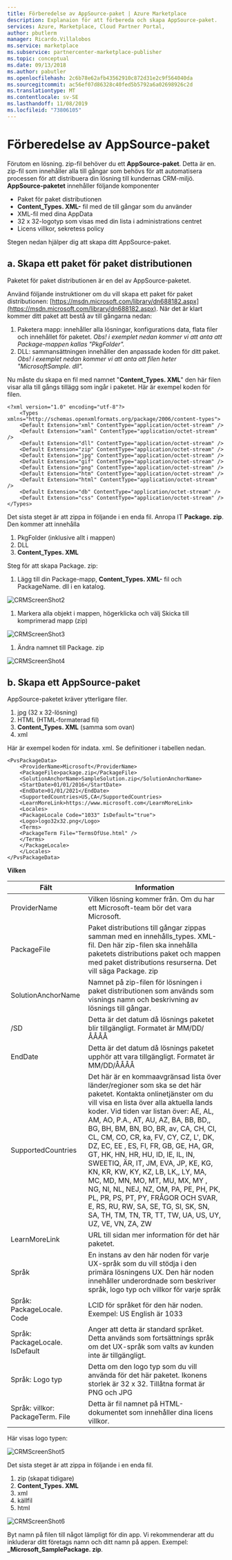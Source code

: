 ```yaml
---
title: Förberedelse av AppSource-paket | Azure Marketplace
description: Explanaion för att förbereda och skapa AppSource-paket.
services: Azure, Marketplace, Cloud Partner Portal,
author: pbutlerm
manager: Ricardo.Villalobos
ms.service: marketplace
ms.subservice: partnercenter-marketplace-publisher
ms.topic: conceptual
ms.date: 09/13/2018
ms.author: pabutler
ms.openlocfilehash: 2c6b78e62afb43562910c872d31e2c9f564040da
ms.sourcegitcommit: ac56ef07d86328c40fed5b5792a6a02698926c2d
ms.translationtype: MT
ms.contentlocale: sv-SE
ms.lasthandoff: 11/08/2019
ms.locfileid: "73806105"
---
```

# <a name="appsource-package-preparation"></a>Förberedelse av AppSource-paket

Förutom en lösning. zip-fil behöver du ett **AppSource-paket**. Detta är en. zip-fil som innehåller alla till gångar som behövs för att automatisera processen för att distribuera din lösning till kundernas CRM-miljö. **AppSource-paketet** innehåller följande komponenter

* Paket för paket distributionen
* **Content_Types. XML-** fil med de till gångar som du använder
* XML-fil med dina AppData
* 32 x 32-logotyp som visas med din lista i administrations centret
* Licens villkor, sekretess policy

Stegen nedan hjälper dig att skapa ditt AppSource-paket.

## <a name="a-create-a-package-for-the-package-deployer"></a>a. Skapa ett paket för paket distributionen

Paketet för paket distributionen är en del av AppSource-paketet.

Använd följande instruktioner om du vill skapa ett paket för paket distributionen: [https://msdn.microsoft.com/library/dn688182.aspx](https://msdn.microsoft.com/library/dn688182.aspx). När det är klart kommer ditt paket att bestå av till gångarna nedan:

1. Paketera mapp: innehåller alla lösningar, konfigurations data, flata filer och innehållet för paketet. _Obs! i exemplet nedan kommer vi att anta att Package-mappen kallas "PkgFolder"._
2. DLL: sammansättningen innehåller den anpassade koden för ditt paket. _Obs! i exemplet nedan kommer vi att anta att filen heter "MicrosoftSample. dll"._

Nu måste du skapa en fil med namnet "**Content_Types. XML**" den här filen visar alla till gångs tillägg som ingår i paketet. Här är exempel koden för filen.

    <?xml version="1.0" encoding="utf-8"?>
        <Types xmlns="http://schemas.openxmlformats.org/package/2006/content-types">
        <Default Extension="xml" ContentType="application/octet-stream" />
        <Default Extension="xaml" ContentType="application/octet-stream" />
        <Default Extension="dll" ContentType="application/octet-stream" />
        <Default Extension="zip" ContentType="application/octet-stream" />
        <Default Extension="jpg" ContentType="application/octet-stream" />
        <Default Extension="gif" ContentType="application/octet-stream" />
        <Default Extension="png" ContentType="application/octet-stream" />
        <Default Extension="htm" ContentType="application/octet-stream" />
        <Default Extension="html" ContentType="application/octet-stream" />
        <Default Extension="db" ContentType="application/octet-stream" />
        <Default Extension="css" ContentType="application/octet-stream" />
    </Types>

Det sista steget är att zippa in följande i en enda fil. Anropa IT **Package. zip**. Den kommer att innehålla

1. PkgFolder (inklusive allt i mappen)
2. DLL
3. **Content_Types. XML**

Steg för att skapa Package. zip:

1. Lägg till din Package-mapp, **Content_Types. XML-** fil och PackageName. dll i en katalog.

![CRMScreenShot2](media/CRMScreenShot2.png)

1. Markera alla objekt i mappen, högerklicka och välj Skicka till komprimerad mapp (zip)

![CRMScreenShot3](media/CRMScreenShot3.png)

1. Ändra namnet till Package. zip

![CRMScreenShot4](media/CRMScreenShot4.png)

## <a name="b-create-an-appsource-package"></a>b. Skapa ett AppSource-paket

AppSource-paketet kräver ytterligare filer.

1. jpg (32 x 32-lösning)
2. HTML (HTML-formaterad fil)
3. **Content_Types. XML** (samma som ovan)
4. xml

Här är exempel koden för indata. xml. Se definitioner i tabellen nedan.

    <PvsPackageData>
        <ProviderName>Microsoft</ProviderName>
        <PackageFile>package.zip</PackageFile>
        <SolutionAnchorName>SampleSolution.zip</SolutionAnchorName>
        <StartDate>01/01/2016</StartDate>
        <EndDate>01/01/2021</EndDate>
        <SupportedCountries>US,CA</SupportedCountries>
        <LearnMoreLink>https://www.microsoft.com</LearnMoreLink>
        <Locales>
        <PackageLocale Code="1033" IsDefault="true">
        <Logo>logo32x32.png</Logo>
        <Terms>
        <PackageTerm File="TermsOfUse.html" />
        </Terms>
        </PackageLocale>
        </Locales>
    </PvsPackageData>
 
**Vilken**

|Fält|Information|
|---|---|
|ProviderName|Vilken lösning kommer från. Om du har ett Microsoft-team bör det vara Microsoft.|
|PackageFile |Paket distributions till gångar zippas samman med en innehålls\_types. XML-fil. Den här zip-filen ska innehålla paketets distributions paket och mappen med paket distributions resurserna. Det vill säga Package. zip|
|SolutionAnchorName |Namnet på zip-filen för lösningen i paket distributionen som används som visnings namn och beskrivning av lösnings till gångar.|
| /SD| Detta är det datum då lösnings paketet blir tillgängligt. Formatet är MM/DD/ÅÅÅÅ|
|EndDate|Detta är det datum då lösnings paketet upphör att vara tillgängligt. Formatet är MM/DD/ÅÅÅÅ |
|SupportedCountries |Det här är en kommaavgränsad lista över länder/regioner som ska se det här paketet. Kontakta onlinetjänster om du vill visa en lista över alla aktuella lands koder. Vid tiden var listan över: AE, AL, AM, AO, P.A., AT, AU, AZ, BA, BB, BD,, BG, BH, BM, BN, BO, BR, av, CA, CH, CI, CL, CM, CO, CR, ka, FV, CY, CZ, L', DK, DZ, EC, EE , ES, FI, FR, GB, GE, HA, GR, GT, HK, HN, HR, HU, ID, IE, IL, IN, SWEETIQ, ÄR, IT, JM, EVA, JP, KE, KG, KN, KR, KW, KY, KZ, LB, LK,, LY, MA, MC, MD, MN, MO, MT, MU, MX, MY , NG, NI, NL, NEJ, NZ, OM, PA, PE, PH, PK, PL, PR, PS, PT, PY, FRÅGOR OCH SVAR, E, RS, RU, RW, SA, SE, TG, SI, SK, SN, SA, TH, TM, TN, TR, TT, TW, UA, US, UY, UZ, VE, VN, ZA, ZW |
|LearnMoreLink | URL till sidan mer information för det här paketet. |
|Språk|En instans av den här noden för varje UX-språk som du vill stödja i den primära lösningens UX. Den här noden innehåller underordnade som beskriver språk, logo typ och villkor för varje språk|
|Språk: PackageLocale. Code|LCID för språket för den här noden. Exempel: US English är 1033|
|Språk: PackageLocale. IsDefault|Anger att detta är standard språket. Detta används som fortsättnings språk om det UX-språk som valts av kunden inte är tillgängligt.|
|Språk: Logo typ|Detta om den logo typ som du vill använda för det här paketet. Ikonens storlek är 32 x 32. Tillåtna format är PNG och JPG|
|Språk: villkor: PackageTerm. File|Detta är fil namnet på HTML-dokumentet som innehåller dina licens villkor.|

Här visas logo typen:

![CRMScreenShot5](media/CRMScreenShot5.png)

Det sista steget är att zippa in följande i en enda fil.

1. zip (skapat tidigare)
2. **Content_Types. XML**
3. xml
4. källfil
5. html

![CRMScreenShot6](media/CRMScreenShot6.png)

Byt namn på filen till något lämpligt för din app. Vi rekommenderar att du inkluderar ditt företags namn och ditt namn på appen. Exempel: **_Microsoft_SamplePackage. zip**.
